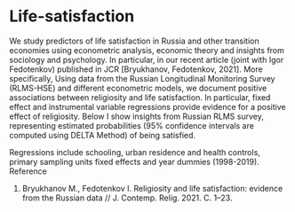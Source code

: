 # Life-satisfaction
We study predictors of life satisfaction in Russia and other transition economies using econometric analysis, economic theory and insights from sociology and psychology. In particular, in our recent article (joint with Igor Fedotenkov) published in JCR [Bryukhanov, Fedotenkov, 2021]. More specifically, Using data from the Russian Longitudinal Monitoring Survey (RLMS-HSE) and different econometric models, we document positive associations between religiosity and life satisfaction. In particular, fixed effect and instrumental variable regressions provide evidence for a positive effect of religiosity.
Below I show insights from Russian RLMS survey, representing estimated probabilities (95% confidence intervals are computed using DELTA Method) of being satisfied.

Regressions include schooling, urban residence and health controls, primary sampling units fixed effects and year dummies (1998-2019).
Reference
1. Bryukhanov M., Fedotenkov I. Religiosity and life satisfaction: evidence from the Russian data // J. Contemp. Relig. 2021. С. 1–23.


